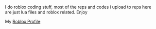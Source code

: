 I do roblox coding stuff, most of the reps and codes i upload to reps here are just lua files and roblox related. Enjoy

My [Roblox Profile](https://www.roblox.com/users/3870271148/profile)
